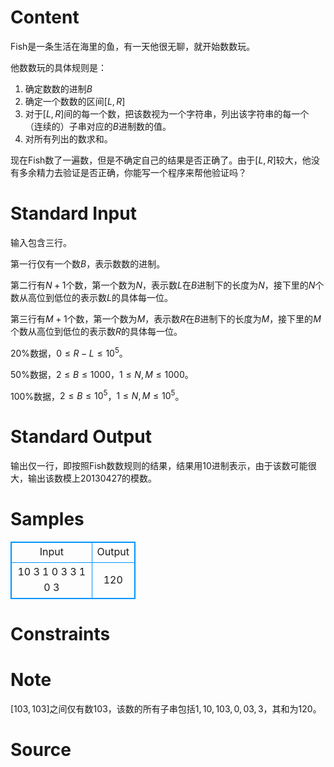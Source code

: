 
# Content

Fish是一条生活在海里的鱼，有一天他很无聊，就开始数数玩。

他数数玩的具体规则是：
1. 确定数数的进制$B$	
2. 确定一个数数的区间$[L, R]$
3. 对于$[L, R]$间的每一个数，把该数视为一个字符串，列出该字符串的每一个（连续的）子串对应的$B$进制数的值。
4. 对所有列出的数求和。

现在Fish数了一遍数，但是不确定自己的结果是否正确了。由于$[L, R]$较大，他没有多余精力去验证是否正确，你能写一个程序来帮他验证吗？

# Standard Input

输入包含三行。

第一行仅有一个数$B$，表示数数的进制。
	
第二行有$N + 1$个数，第一个数为$N$，表示数$L$在$B$进制下的长度为$N$，接下里的$N$个数从高位到低位的表示数$L$的具体每一位。
	
第三行有$M + 1$个数，第一个数为$M$，表示数$R$在$B$进制下的长度为$M$，接下里的$M$个数从高位到低位的表示数$R$的具体每一位。

$20\%$数据，$0\leq R - L\leq 10^5$。

$50\%$数据，$2\leq B\leq 1000$，$1\leq N,M\leq 1000$。

$100\%$数据，$2\leq B\leq 10^5$，$1\leq N,M\leq 10^5$。

# Standard Output

输出仅一行，即按照Fish数数规则的结果，结果用$10$进制表示，由于该数可能很大，输出该数模上$20130427$的模数。

# Samples

<style>
        table,table tr th, table tr td { border:1px solid #0094ff; }
        table { width: 200px; min-height: 25px; line-height: 25px; text-align: center; border-collapse: collapse;}   
    </style>
<table>
	<tr>
		<td>Input</td>
		<td>Output</td>
	</tr>
<tr><td>10
3 1 0 3
3 1 0 3</td><td>120</td></tr></table>


# Constraints



# Note

$[103, 103]$之间仅有数$103$，该数的所有子串包括$1, 10, 103, 0, 03, 3$，其和为$120$。

# Source


